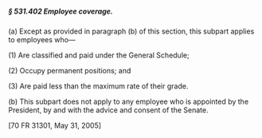##### § 531.402 Employee coverage. #####

(a) Except as provided in paragraph (b) of this section, this subpart applies to employees who—

(1) Are classified and paid under the General Schedule;

(2) Occupy permanent positions; and

(3) Are paid less than the maximum rate of their grade.

(b) This subpart does not apply to any employee who is appointed by the President, by and with the advice and consent of the Senate.

[70 FR 31301, May 31, 2005]